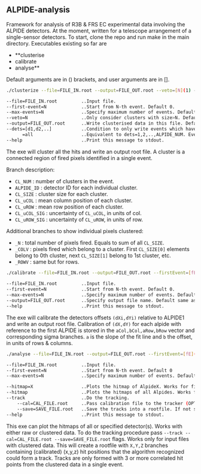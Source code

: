 ## ALPIDE-analysis
Framework for analysis of R3B & FRS EC experimental data involving the ALPIDE detectors.
At the moment, written for a telescope arrangement of a single-sensor detectors.
To start, clone the repo and run make in the main directory.
Executables existing so far are

- **clusterise
- calibrate
- analyse**

Default arguments are in () brackets, and user arguments are in [].
```sh
./clusterize --file=FILE_IN.root --output=FILE_OUT.root --veto=[N](1) --firstEvent=[fE](0) --max-events=[mE](-1) --dets=[{x_i}]()

--file=FILE_IN.root         ..Input file.
--first-event=N             ..Start from N-th event. Default 0. 
--max-events=N              ..Specify maximum number of events. Default all entries.
--veto=N                    ..Only consider clusters with size>N. Default 1.
--output=FILE_OUT.root      ..Write clusterised data in this file. Default $(FILE_IN)_cl.root.
--dets=[d1,d2,..]           ..Condition to only write events which have clusters in every specified detectors.
      =all				    ..Equivalent to dets=1,2,..,ALPIDE_NUM. Every event must contain a cluster in all detectors.
--help                      ..Print this message to stdout.
```
The exe will cluster all the hits and write an output root file.
A cluster is a connected region of fired pixels identified in a single event.

Branch description:
* `CL_NUM`      : number of clusters in the event.
* `ALPIDE_ID`   : detector ID for each individual cluster.
* `CL_SIZE`     : cluster size for each cluster.
* `CL_uCOL`     : mean column position of each cluster.
* `CL_uROW`     : mean row position of each cluster.
* `CL_uCOL_SIG` : uncertainty of `CL_uCOL`, in units of col.
* `CL_uROW_SIG` : uncertainty of `CL_uROW`, in units of row.

Additional branches to show individual pixels clustered:
* `_N`    : total number of pixels fired. Equals to sum of all `CL_SIZE`.
* `_COLV` : pixels fired which belong to a cluster. First `CL_SIZE[0]` elements belong to 0th cluster, next `CL_SIZE[1]` belong to 1st cluster, etc. 
* `_ROWV` : same but for rows.



```sh
./calibrate --file=FILE_IN.root --output=FILE_OUT.root --firstEvent=[fE](0) --max-events=[mE](-1)
		
--file=FILE_IN.root         ..Input file.
--first-event=N             ..Start from N-th event. Default 0.
--max-events=N              ..Specify maximum number of events. Default all entries.
--output=FILE_OUT.root      ..Specify output file name. Default same as input file with 'calib' suffix.
--help                      ..Print this message to stdout.
```
The exe will calibrate the detectors offsets `(dXi,dYi)` relative to ALPIDE1 and write an output root file.
Calibration of `(dX,dY)` for each alpide with reference to the first ALPIDE is stored in the
`aCol,bCol,aRow,bRow` vector and corresponding sigma branches. `a`	is the slope of the fit line and `b` the offset,
in units of rows & columns.


```sh
./analyse --file=FILE_IN.root --output=FILE_OUT.root --firstEvent=[fE](0) --max-events=[mE](-1) --<OTHER_ARGS> 

--file=FILE_IN.root         ..Input file.
--first-event=N             ..Start from N-th event. Default 0 
--max-events=N	            ..Specify maximum number of events. Default all entries.

--hitmap=X                  ..Plots the hitmap of AlpideX. Works for files containing raw or clustered data.
--hitmap                    ..Plots the hitmaps of all Alpides. Works for files containing raw or clustered data.
--track                     ..Do the tracking.
	--cal=CAL_FILE.root     ..Pass calibration file to the tracker (OPTIONAL).
	--save=SAVE_FILE.root   ..Save the tracks into a rootfile. If not specified, only plots the data.
--help                      ..Print this message to stdout.
```
This exe can plot the hitmaps of all or specified detector(s). Works with either raw or clustered data.
To do the tracking procedure pass `--track --cal=CAL_FILE.root --save=SAVE_FILE.root` flags. Works only for input files with clustered data.
This will create a rootfile with `X,Y,Z` branches containing (calibrated) (x,y,z) hit positions that the algorithm recognized 
could form a track. Tracks are only formed with 3 or more correlated hit points from the clustered data in a single event.
